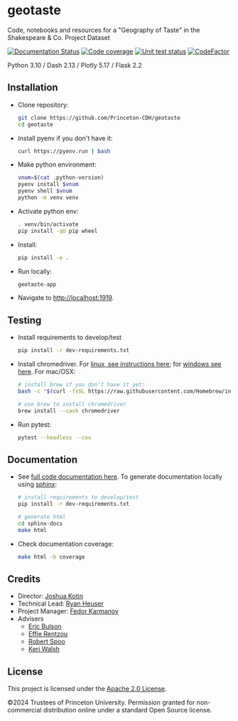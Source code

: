 # geotaste
Code, notebooks and resources for a "Geography of Taste" in the Shakespeare &amp; Co. Project Dataset


[![Documentation Status](https://readthedocs.org/projects/geotaste/badge/?version=latest)](https://geotaste.readthedocs.io/en/latest/?badge=latest)
[![Code coverage](https://codecov.io/gh/Princeton-CDH/geotaste/branch/main/graph/badge.svg)](https://codecov.io/gh/Princeton-CDH/geotaste)
[![Unit test status](https://github.com/Princeton-CDH/geotaste/actions/workflows/unit-tests.yml/badge.svg)](https://github.com/Princeton-CDH/geotaste/actions/workflows/unit-tests.yml)
[![CodeFactor](https://www.codefactor.io/repository/github/princeton-cdh/geotaste/badge)](https://www.codefactor.io/repository/github/Princeton-CDH/geotaste)

Python 3.10 / Dash 2.13 / Plotly 5.17 / Flask 2.2

## Installation

- Clone repository:
    ```bash
    git clone https://github.com/Princeton-CDH/geotaste
    cd geotaste
    ```

- Install pyenv if you don't have it:
    ```bash
    curl https://pyenv.run | bash
    ```

- Make python environment:
    ```bash
    vnum=$(cat .python-version)
    pyenv install $vnum
    pyenv shell $vnum
    python -m venv venv
    ```

- Activate python env:
    ```bash
    . venv/bin/activate
    pip install -qU pip wheel
    ```

- Install:
    ```bash
    pip install -e .
    ```

- Run locally:
    ```bash
    geotaste-app
    ```

- Navigate to [http://localhost:1919](http://localhost:1919).


## Testing

- Install requirements to develop/test
    ```bash
    pip install -r dev-requirements.txt
    ```

- Install chromedriver. For [linux, see instructions here](https://gist.github.com/mikesmullin/2636776?permalink_comment_id=2986509#gistcomment-2986509); for [windows see here](https://medium.com/@patrick.yoho11/installing-selenium-and-chromedriver-on-windows-e02202ac2b08). For mac/OSX:
    ```bash
    # install brew if you don't have it yet:
    bash -c "$(curl -fsSL https://raw.githubusercontent.com/Homebrew/install/HEAD/install.sh)"

    # use brew to install chromedriver
    brew install --cask chromedriver
    ```

- Run pytest:
    ```bash
    pytest --headless --cov
    ```

## Documentation

- See [full code documentation here](https://geotaste.readthedocs.io/en/latest). To generate documentation locally using [sphinx](http://www.sphinx-doc.org/):
    ```bash
    # install requirements to develop/test
    pip install -r dev-requirements.txt

    # generate html
    cd sphinx-docs
    make html
    ```

- Check documentation coverage:
    ```bash
    make html -b coverage
    ```

## Credits

- Director: [Joshua Kotin](https://english.princeton.edu/people/joshua-kotin)
- Technical Lead: [Ryan Heuser](https://ryanheuser.org)
- Project Manager: [Fedor Karmanov](https://www.fedorkarmanov.com/)
- Advisers
    - [Eric Bulson](https://www.cgu.edu/people/eric-bulson/)
    - [Effie Rentzou](https://fit.princeton.edu/people/effie-rentzou)
    - [Robert Spoo](https://law.utulsa.edu/law-faculty/profile/robert-spoo/)
    - [Keri Walsh](https://www.fordham.edu/academics/departments/english/faculty/keri-walsh/)


## License

This project is licensed under the [Apache 2.0 License](LICENSE).

©2024 Trustees of Princeton University. Permission granted for non-commercial distribution online under a standard Open Source license.